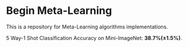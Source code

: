 # Begin Meta-Learning

This is a repository for Meta-Learning algorithms implementations.

5 Way-1 Shot Classification Accuracy on Mini-ImageNet: **38.7%(±1.5%)**.
